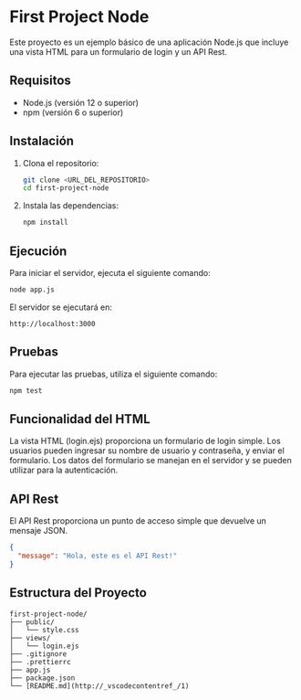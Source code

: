 # First Project Node

Este proyecto es un ejemplo básico de una aplicación Node.js que incluye una vista HTML para un formulario de login y un API Rest.

## Requisitos

- Node.js (versión 12 o superior)
- npm (versión 6 o superior)

## Instalación

1. Clona el repositorio:

   ```sh
   git clone <URL_DEL_REPOSITORIO>
   cd first-project-node
   ```

2. Instala las dependencias:

   ```sh
   npm install
   ```

## Ejecución

Para iniciar el servidor, ejecuta el siguiente comando:

```sh
node app.js
```

El servidor se ejecutará en:

```
http://localhost:3000
```

## Pruebas

Para ejecutar las pruebas, utiliza el siguiente comando:

```sh
npm test
```

## Funcionalidad del HTML

La vista HTML (login.ejs) proporciona un formulario de login simple. Los usuarios pueden ingresar su nombre de usuario y contraseña, y enviar el formulario. Los datos del formulario se manejan en el servidor y se pueden utilizar para la autenticación.

## API Rest

El API Rest proporciona un punto de acceso simple que devuelve un mensaje JSON.

```json
{
  "message": "Hola, este es el API Rest!"
}
```

## Estructura del Proyecto

```
first-project-node/
├── public/
│   └── style.css
├── views/
│   └── login.ejs
├── .gitignore
├── .prettierrc
├── app.js
├── package.json
└── [README.md](http://_vscodecontentref_/1)
```

